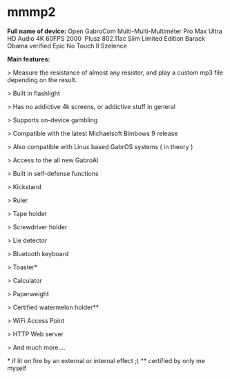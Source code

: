 # mmmp2

**Full name of device:**
Open GabroCom Multi-Multi-Multiméter Pro Max Ultra HD Audio 4K 60FPS 2000  Plusz 802.11ac Slim Limited Edition Barack Obama verified Epic No Touch II Szelence

**Main features:**


\> Measure the resistance of almost any resistor, and play a custom mp3 file depending on the result.

\> Built in flashlight

\> Has no addictive 4k screens, or addictive stuff in general

\> Supports on-device gambling

\> Compatible with the latest Michaelsoft Bimbows 9 release

\> Also compatible with Linux based GabrOS systems ( in theory )

\> Access to the all new GabroAI 

\> Built in self-defense functions

\> Kickstand

\> Ruler

\> Tape holder

\> Screwdriver holder

\> Lie detector

\> Bluetooth keyboard

\> Toaster\*

\> Calculator

\> Paperweight

\> Certified watermelon holder\*\*

\> WiFi Access Point

\> HTTP Web server

\> And much more....




\* if lit on fire by an external or internal effect ;)
\*\* certified by only me myself
